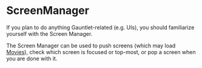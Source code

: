 # ScreenManager

If you plan to do anything Gauntlet-related \(e.g. UIs\), you should familiarize yourself with the Screen Manager.

The Screen Manager can be used to push screens \(which may load [Movies](https://github.com/Bannerlord-Modding/Documentation/tree/e1750735f93f2bf8930a82342deb76c028938da5/_xmldocs/movie.md)\), check which screen is focused or top-most, or pop a screen when you are done with it.


